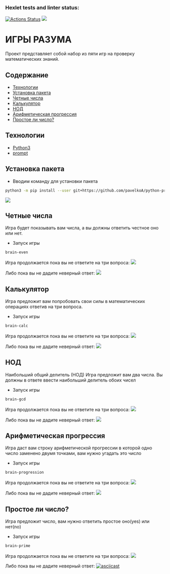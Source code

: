 ### Hexlet tests and linter status:
[![Actions Status](https://github.com/pavelkoA/python-project-49/workflows/hexlet-check/badge.svg)](https://github.com/pavelkoA/python-project-49/actions)
<a href="https://codeclimate.com/github/pavelkoA/python-project-49/maintainability"><img src="https://api.codeclimate.com/v1/badges/7229de36fadf6b84551c/maintainability" /></a>

<h1>ИГРЫ РАЗУМА</h1>

Проект представляет собой набор из пяти игр на проверку математических знаний.

## Содержание
- [Технологии](#технологии)
- [Установка пакета](#установка-пакета)
- [Четные числа](#четные-числа)
- [Калькулятор](#калькулятор)
- [НОД](#НОД)
- [Арифметическая прогрессия](#арифметическая-прогрессия)
- [Простое ли число?](#простое-ли-число?)

## Технологии
- [Python3](https://www.python.org/)
- [prompt](https://pypi.org/project/prompt/)

## Установка пакета

- Вводим команду для установки пакета
```sh
python3 -m pip install --user git+https://github.com/pavelkoA/python-project-49.git
```
<a href="https://asciinema.org/a/RIBhHalJr9wkaOyeKZyUMSAxl" target="_blank"><img src="https://asciinema.org/a/RIBhHalJr9wkaOyeKZyUMSAxl.svg" /></a>

## Четные числа

Игра будет показывать вам числа, а вы должны ответить честное оно или нет.

- Запуск игры
```sh
brain-even
```

Игра продолжается пока вы не ответите на три вопроса:
<a href="https://asciinema.org/a/u9d8Z7xMjEngrX369FTzeYYfI" target="_blank"><img src="https://asciinema.org/a/u9d8Z7xMjEngrX369FTzeYYfI.svg" /></a>

Либо пока вы не дадите неверный ответ:
<a href="https://asciinema.org/a/NyRsMKvM08C0Nq20vISOHmzgl" target="_blank"><img src="https://asciinema.org/a/NyRsMKvM08C0Nq20vISOHmzgl.svg" /></a>


## Калькулятор

Игра предложит вам попробовать свои силы в математических операциях ответив на три вопроса.

- Запуск игры
```sh
brain-calc
```

Игра продолжается пока вы не ответите на три вопроса:
<a href="https://asciinema.org/a/HnPuUonOEgI0w7IXz3rzaILzY" target="_blank"><img src="https://asciinema.org/a/HnPuUonOEgI0w7IXz3rzaILzY.svg" /></a>

Либо пока вы не дадите неверный ответ:
<a href="https://asciinema.org/a/LrpbmcwGRWePB2W1BQHNpt01e" target="_blank"><img src="https://asciinema.org/a/LrpbmcwGRWePB2W1BQHNpt01e.svg" /></a>



## НОД

Наибольший общий делитель (НОД)
Игра предложит вам два числа. Вы должны в ответе ввести наибольший делитель обоих чисел

- Запуск игры
```sh
brain-gcd
```

Игра продолжается пока вы не ответите на три вопроса:
<a href="https://asciinema.org/a/3mZfQaCf55aDMfkGUQdSRol2w" target="_blank"><img src="https://asciinema.org/a/3mZfQaCf55aDMfkGUQdSRol2w.svg" /></a>

Либо пока вы не дадите неверный ответ:
<a href="https://asciinema.org/a/4yXJNT7TVjrAJfIl68QRCyjMt" target="_blank"><img src="https://asciinema.org/a/4yXJNT7TVjrAJfIl68QRCyjMt.svg" /></a>

## Арифметическая прогрессия

Игра даст вам строку арифметической прогрессии в которой одно число заменено двумя точками, вам нужно угадать это число

- Запуск игры
```sh
brain-progression
```

Игра продолжается пока вы не ответите на три вопроса:
<a href="https://asciinema.org/a/UNZ4QoJ0PewlufbJagLfXmyU7" target="_blank"><img src="https://asciinema.org/a/UNZ4QoJ0PewlufbJagLfXmyU7.svg" /></a>

Либо пока вы не дадите неверный ответ:
<a href="https://asciinema.org/a/NRdlyKHo1XorxMjHIYhvbLDHQ" target="_blank"><img src="https://asciinema.org/a/NRdlyKHo1XorxMjHIYhvbLDHQ.svg" /></a>

## Простое ли число?

Игра предложит число, вам нужно ответить простое оно(yes) или нет(no)

- Запуск игры
```sh
brain-prime
```

Игра продолжается пока вы не ответите на три вопроса:
<a href="https://asciinema.org/a/LRN1CX6MRnOAhuGzp3EScP6iP" target="_blank"><img src="https://asciinema.org/a/LRN1CX6MRnOAhuGzp3EScP6iP.svg" /></a>

Либо пока вы не дадите неверный ответ:
[![asciicast](https://asciinema.org/a/o2aIo82hGFjKmD6jIfsz8df8T.svg)](https://asciinema.org/a/o2aIo82hGFjKmD6jIfsz8df8T)